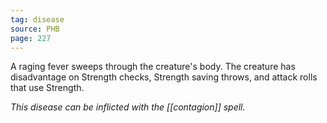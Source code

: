 ```yaml
---
tag: disease
source: PHB
page: 227
---
```


A raging fever sweeps through the creature's body. The creature has disadvantage on Strength checks, Strength saving throws, and attack rolls that use Strength.

_This disease can be inflicted with the [[contagion]] spell._




